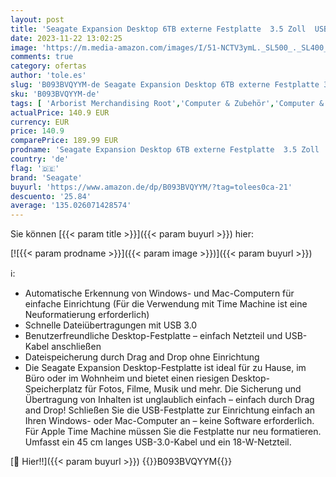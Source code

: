 ```yaml
---
layout: post
title: 'Seagate Expansion Desktop 6TB externe Festplatte  3.5 Zoll  USB 3.0  PC & Notebook  inkl. 2 Jahre Rescue Service  Modellnr.: STKP6000400'
date: 2023-11-22 13:02:25
image: 'https://m.media-amazon.com/images/I/51-NCTV3ymL._SL500_._SL400_.jpg'
comments: true
category: ofertas
author: 'tole.es'
slug: 'B093BVQYYM-de Seagate Expansion Desktop 6TB externe Festplatte 3.5 Zoll...'
sku: 'B093BVQYYM-de'
tags: [ 'Arborist Merchandising Root','Computer & Zubehör','Computer & Zubehör: Produkte mit Umwelt-Label','Datenspeicher','Datenspeicher & Netzwerk','Externe Datenspeicher','Externe Festplatten','Homeoffice-Lösungen','IT-Zubehör','Self Service','Special Features Stores','Stores','a4cbee59-f823-40fe-831a-7de64f655f6f_0','a4cbee59-f823-40fe-831a-7de64f655f6f_1301','e26659c6-d1cd-45cb-800b-2f9b432b8572_0','e26659c6-d1cd-45cb-800b-2f9b432b8572_4401','e26659c6-d1cd-45cb-800b-2f9b432b8572_7201','seagate','🇩🇪', ]
actualPrice: 140.9 EUR
currency: EUR
price: 140.9
comparePrice: 189.99 EUR
prodname: 'Seagate Expansion Desktop 6TB externe Festplatte  3.5 Zoll  USB 3.0  PC & Notebook  inkl. 2 Jahre Rescue Service  Modellnr.: STKP6000400'
country: 'de'
flag: '🇩🇪'
brand: 'Seagate'
buyurl: 'https://www.amazon.de/dp/B093BVQYYM/?tag=tolees0ca-21'
descuento: '25.84'
average: '135.026071428574'
---
```


Sie können [{{< param title >}}]({{< param buyurl >}}) hier:

[![{{< param prodname >}}]({{< param image >}})]({{< param buyurl >}})

ℹ️:

- Automatische Erkennung von Windows- und Mac-Computern für einfache Einrichtung (Für die Verwendung mit Time Machine ist eine Neuformatierung erforderlich)
- Schnelle Dateiübertragungen mit USB 3.0
- Benutzerfreundliche Desktop-Festplatte – einfach Netzteil und USB-Kabel anschließen
- Dateispeicherung durch Drag and Drop ohne Einrichtung
- Die Seagate Expansion Desktop-Festplatte ist ideal für zu Hause, im Büro oder im Wohnheim und bietet einen riesigen Desktop-Speicherplatz für Fotos, Filme, Musik und mehr. Die Sicherung und Übertragung von Inhalten ist unglaublich einfach – einfach durch Drag and Drop! Schließen Sie die USB-Festplatte zur Einrichtung einfach an Ihren Windows- oder Mac-Computer an – keine Software erforderlich. Für Apple Time Machine müssen Sie die Festplatte nur neu formatieren. Umfasst ein 45 cm langes USB-3.0-Kabel und ein 18-W-Netzteil.

[🛒 Hier!!]({{< param buyurl >}})
{{<world>}}B093BVQYYM{{</world>}}
